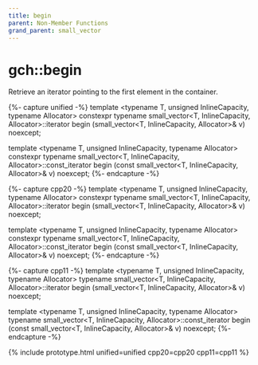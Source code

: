 ```yaml
---
title: begin
parent: Non-Member Functions
grand_parent: small_vector
---
```


# gch::begin

Retrieve an iterator pointing to the first element in the container.

{%- capture unified -%}
template <typename T, unsigned InlineCapacity, typename Allocator&gt;
<span class="cpp20">constexpr</span>
typename small_vector<T, InlineCapacity, Allocator&gt;::iterator
begin (small_vector<T, InlineCapacity, Allocator&gt;& v) noexcept;

template <typename T, unsigned InlineCapacity, typename Allocator&gt;
<span class="cpp20">constexpr</span>
typename small_vector<T, InlineCapacity, Allocator&gt;::const_iterator
begin (const small_vector<T, InlineCapacity, Allocator&gt;& v) noexcept;
{%- endcapture -%}

{%- capture cpp20 -%}
template <typename T, unsigned InlineCapacity, typename Allocator>
constexpr
typename small_vector<T, InlineCapacity, Allocator>::iterator
begin (small_vector<T, InlineCapacity, Allocator>& v) noexcept;

template <typename T, unsigned InlineCapacity, typename Allocator>
constexpr
typename small_vector<T, InlineCapacity, Allocator>::const_iterator
begin (const small_vector<T, InlineCapacity, Allocator>& v) noexcept;
{%- endcapture -%}

{%- capture cpp11 -%}
template <typename T, unsigned InlineCapacity, typename Allocator>
typename small_vector<T, InlineCapacity, Allocator>::iterator
begin (small_vector<T, InlineCapacity, Allocator>& v) noexcept;

template <typename T, unsigned InlineCapacity, typename Allocator>
typename small_vector<T, InlineCapacity, Allocator>::const_iterator
begin (const small_vector<T, InlineCapacity, Allocator>& v) noexcept;
{%- endcapture -%}

{% include prototype.html unified=unified cpp20=cpp20 cpp11=cpp11 %}
